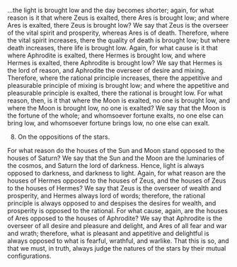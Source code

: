 ...the light is brought low and the day becomes shorter; again, for what reason is it that where Zeus is exalted, there Ares is brought low; and where Ares is exalted, there Zeus is brought low? We say that Zeus is the overseer of the vital spirit and prosperity, whereas Ares is of death. Therefore, where the vital spirit increases, there the quality of death is brought low; but where death increases, there life is brought low. Again, for what cause is it that where Aphrodite is exalted, there Hermes is brought low, and where Hermes is exalted, there Aphrodite is brought low? We say that Hermes is the lord of reason, and Aphrodite the overseer of desire and mixing. Therefore, where the rational principle increases, there the appetitive and pleasurable principle of mixing is brought low; and where the appetitive and pleasurable principle is exalted, there the rational is brought low. For what reason, then, is it that where the Moon is exalted, no one is brought low, and where the Moon is brought low, no one is exalted? We say that the Moon is the fortune of the whole; and whomsoever fortune exalts, no one else can bring low, and whomsoever fortune brings low, no one else can exalt.

8. On the oppositions of the stars.

For what reason do the houses of the Sun and Moon stand opposed to the houses of Saturn? We say that the Sun and the Moon are the luminaries of the cosmos, and Saturn the lord of darkness. Hence, light is always opposed to darkness, and darkness to light. Again, for what reason are the houses of Hermes opposed to the houses of Zeus, and the houses of Zeus to the houses of Hermes? We say that Zeus is the overseer of wealth and prosperity, and Hermes always lord of words; therefore, the rational principle is always opposed to and despises the desires for wealth, and prosperity is opposed to the rational. For what cause, again, are the houses of Ares opposed to the houses of Aphrodite? We say that Aphrodite is the overseer of all desire and pleasure and delight, and Ares of all fear and war and wrath; therefore, what is pleasant and appetitive and delightful is always opposed to what is fearful, wrathful, and warlike. That this is so, and that we must, in truth, always judge the natures of the stars by their mutual configurations.